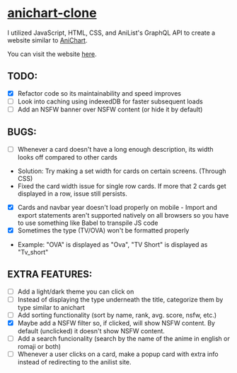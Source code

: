 # [anichart-clone](https://anime.alanconstantino.com/)
I utilized JavaScript, HTML, CSS, and AniList's GraphQL API to create a website similar to [AniChart](https://anichart.net/).

You can visit the website [here](https://anime.alanconstantino.com/).

## TODO:
- [x] Refactor code so its maintainability and speed improves
- [ ] Look into caching using indexedDB for faster subsequent loads
- [ ] Add an NSFW banner over NSFW content (or hide it by default)

## BUGS:
- [ ] Whenever a card doesn't have a long enough description, its width looks off compared to other cards
 - Solution: Try making a set width for cards on certain screens. (Through CSS)
 - Fixed the card width issue for single row cards. If more that 2 cards get displayed in a row, issue still persists.
- [x] Cards and navbar year doesn't load properly on mobile
      - Import and export statements aren't supported natively on all browsers so you have to use something like Babel to transpile JS code
- [x] Sometimes the type (TV/OVA) won't be formatted properly
 - Example: "OVA" is displayed as "Ova", "TV Short" is displayed as "Tv_short"

## EXTRA FEATURES:
- [ ] Add a light/dark theme you can click on
- [ ] Instead of displaying the type underneath the title, categorize them by type similar to anichart
- [ ] Add sorting functionality (sort by name, rank, avg. score, nsfw, etc.)
- [x] Maybe add a NSFW filter so, if clicked, will show NSFW content. By default (unclicked) it doesn't show NSFW content.
- [ ] Add a search funcionality (search by the name of the anime in english or romaji or both)
- [ ] Whenever a user clicks on a card, make a popup card with extra info instead of redirecting to the anilist site.
